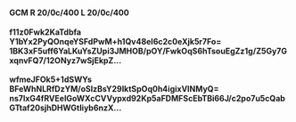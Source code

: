 #### GCM R 20/0c/400 L 20/0c/400
**f11z0Fwk2KaTdbfa**<br/>**Y1bYx2PyQOnqeYSFdPwM+h1Qv48el6c2c0eXjk5r7Fo=**<br/>**1BK3xF5uff6YaLKuYsZUpi3JMHOB/pOY/FwkOqS6hTsouEgZz1g/Z5Gy7GxqnvFQ7/12ONyz7wSjEkpZ...**<br/><br/>
**wfmeJFOk5+1dSWYs**<br/>**BFeWhNLRfDzYM/oSlzBsY29IktSpOq0h4igixVINMyQ=**<br/>**ns7lxG4fRVEeIGoWXcCVVypxd92Kp5aFDMFScEbTBi66J/c2po7u5cQabGTtaf20sjhDHWGtIiyb6nzX...**